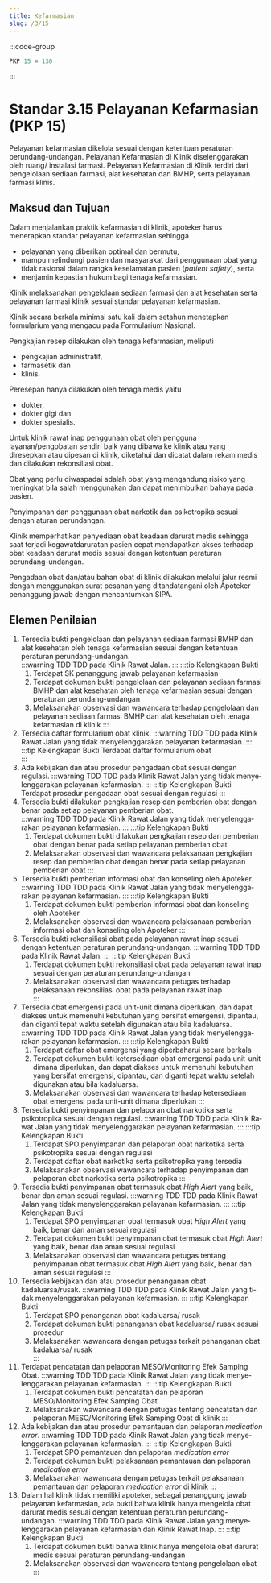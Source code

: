 ```yaml
---
title: Kefarmasian
slug: /3/15
---
```

:::code-group

``` js [Nilai]
PKP 15 = 130

```
:::
# Standar 3.15 Pelayanan Kefarmasian (PKP 15) 
Pelayanan kefarmasian dikelola sesuai dengan ketentuan peraturan perundang-undangan. Pelayanan Kefarmasian di Klinik diselenggarakan oleh ruang/ instalasi farmasi. Pelayanan Kefarmasian di Klinik terdiri dari pengelolaan sediaan farmasi, alat kesehatan dan BMHP, serta pelayanan farmasi klinis.  
## Maksud dan Tujuan 
Dalam menjalankan praktik kefarmasian di klinik, apoteker harus menerapkan standar pelayanan kefarmasian sehingga 
- pelayanan yang diberikan optimal dan bermutu, 
- mampu melindungi pasien dan masyarakat dari penggunaan obat yang tidak rasional dalam rangka keselamatan pasien (*patient safety*), serta 
- menjamin kepastian hukum bagi tenaga kefarmasian. 

Klinik melaksanakan pengelolaan sediaan farmasi dan alat kesehatan serta pelayanan farmasi klinik sesuai standar pelayanan kefarmasian. 

Klinik secara berkala minimal satu kali dalam setahun menetapkan formularium yang mengacu pada Formularium Nasional. 

Pengkajian resep dilakukan oleh tenaga kefarmasian, meliputi 
- pengkajian administratif, 
- farmasetik dan 
- klinis. 

Peresepan hanya dilakukan oleh tenaga medis yaitu 
- dokter, 
- dokter gigi dan 
- dokter spesialis. 

Untuk klinik rawat inap penggunaan obat oleh pengguna layanan/pengobatan sendiri baik yang dibawa ke klinik atau yang diresepkan atau dipesan di klinik, diketahui dan dicatat dalam rekam medis dan dilakukan rekonsiliasi obat. 

Obat yang perlu diwaspadai adalah obat yang mengandung risiko yang meningkat bila salah menggunakan dan dapat menimbulkan bahaya pada pasien. 

Penyimpanan dan penggunaan obat narkotik dan psikotropika sesuai dengan aturan perundangan. 

Klinik memperhatikan penyediaan obat keadaan darurat medis sehingga saat terjadi kegawatdaruratan pasien cepat mendapatkan akses terhadap obat keadaan darurat medis sesuai dengan ketentuan peraturan perundang-undangan. 

Pengadaan obat dan/atau bahan obat di klinik dilakukan melalui jalur resmi dengan menggunakan surat pesanan yang ditandatangani oleh Apoteker penanggung jawab dengan mencantumkan SIPA. 
 
## Elemen Penilaian 
1. Tersedia bukti pengelolaan dan pelayanan sediaan farmasi BMHP dan alat kesehatan oleh tenaga kefarmasian sesuai dengan ketentuan peraturan perundang-undangan.  
   :::warning TDD
   TDD pa­da Kli­nik Ra­wat Jal­an.
   :::
   :::tip Kelengkapan Bukti
   1. Terdapat SK penanggung jawab pelayanan kefarmasian  
   2. Terdapat dokumen bukti pengelolaan dan pelayanan sediaan farmasi BMHP dan alat kesehatan oleh tenaga kefarmasian sesuai dengan peraturan perundang-undangan 
   3. Melaksanakan observasi dan wawancara terhadap pengelolaan dan pelayanan sediaan farmasi BMHP dan alat kesehatan oleh tenaga kefarmasian di klinik 
   ::: 
2. Tersedia daftar formularium obat klinik. 
   :::warning TDD
   TDD pa­da Kli­nik Ra­wat Jal­an yang ti­dak me­nye­leng­ga­rak­an pe­la­yan­an ke­far­ma­si­an.
   :::
   :::tip Kelengkapan Bukti
   Terdapat daftar formularium obat  
   ::: 
3. Ada kebijakan dan atau prosedur pengadaan obat sesuai dengan regulasi. 
   :::warning TDD
   TDD pa­da Kli­nik Ra­wat Jal­an yang ti­dak me­nye­leng­ga­rak­an pe­la­yan­an ke­far­ma­si­an.
   :::
   :::tip Kelengkapan Bukti
   Terdapat prosedur pengadaan obat sesuai dengan regulasi 
   ::: 
4. Tersedia bukti dilakukan pengkajian resep dan pemberian obat dengan benar pada setiap pelayanan pemberian obat.  
   :::warning TDD
   TDD pa­da Kli­nik Ra­wat Jal­an yang ti­dak me­nye­leng­ga­rak­an pe­la­yan­an ke­far­ma­si­an.
   :::
   :::tip Kelengkapan Bukti
   1. Terdapat dokumen bukti dilakukan pengkajian resep dan pemberian obat dengan benar pada setiap pelayanan pemberian obat 
   2. Melaksanakan observasi dan wawancara pelaksanaan pengkajian resep dan pemberian obat dengan benar pada setiap pelayanan pemberian obat 
   ::: 
5. Tersedia bukti pemberian informasi obat dan konseling oleh Apoteker. 
   :::warning TDD
   TDD pa­da Kli­nik Ra­wat Jal­an yang ti­dak me­nye­leng­ga­rak­an pe­la­yan­an ke­far­ma­si­an.
   :::
   :::tip Kelengkapan Bukti
   1. Terdapat dokumen bukti pemberian informasi obat dan konseling oleh Apoteker
   2. Melaksanakan observasi dan wawancara pelaksanaan pemberian informasi obat dan konseling oleh Apoteker 
   ::: 
6. Tersedia bukti rekonsiliasi obat pada pelayanan rawat inap sesuai dengan ketentuan peraturan perundang-undangan. 
   :::warning TDD
   TDD pa­da Kli­nik Ra­wat Jal­an.
   :::
   :::tip Kelengkapan Bukti
   1. Terdapat dokumen bukti rekonsiliasi obat pada pelayanan rawat inap sesuai dengan peraturan perundang-undangan 
   2. Melaksanakan 	observasi 	dan wawancara 	petugas 	terhadap pelaksanaan rekonsiliasi obat pada pelayanan rawat inap  
   ::: 
7. Tersedia obat emergensi pada unit-unit dimana diperlukan, dan dapat diakses untuk memenuhi kebutuhan yang bersifat emergensi, dipantau, dan diganti tepat waktu setelah digunakan atau bila kadaluarsa.  
   :::warning TDD
   TDD pa­da Kli­nik Ra­wat Jal­an yang ti­dak me­nye­leng­ga­rak­an pe­la­yan­an ke­far­ma­si­an.
   :::
   :::tip Kelengkapan Bukti
   1. Terdapat daftar obat emergensi yang diperbaharui secara berkala 
   2. Terdapat dokumen bukti ketersediaan obat emergensi pada unit-unit dimana diperlukan, dan dapat diakses untuk memenuhi kebutuhan yang bersifat emergensi, dipantau, dan diganti tepat waktu setelah digunakan atau bila kadaluarsa. 
   3. Melaksanakan observasi dan wawancara terhadap ketersediaan obat emergensi pada unit-unit dimana diperlukan 
   ::: 
8. Tersedia bukti penyimpanan dan pelaporan obat narkotika serta psikotropika sesuai dengan regulasi. 
   :::warning TDD
   TDD pa­da Kli­nik Ra­wat Jal­an yang ti­dak me­nye­leng­ga­rak­an pe­la­yan­an ke­far­ma­si­an.
   :::
   :::tip Kelengkapan Bukti
   1. Terdapat 	SPO 	penyimpanan 	dan pelaporan 	obat 	narkotika 	serta psikotropika sesuai dengan regulasi 
   2. Terdapat daftar obat narkotika serta psikotropika yang tersedia  
   3. Melaksanakan observasi wawancara terhadap penyimpanan dan pelaporan obat narkotika serta psikotropika 
   ::: 
9. Tersedia bukti penyimpanan obat termasuk obat *High Alert* yang baik, benar dan aman sesuai regulasi. 
   :::warning TDD
   TDD pa­da Kli­nik Ra­wat Jal­an yang ti­dak me­nye­leng­ga­rak­an pe­la­yan­an ke­far­ma­si­an.
   :::
   :::tip Kelengkapan Bukti
   1. Terdapat SPO penyimpanan obat termasuk obat *High Alert* yang baik, benar dan aman sesuai regulasi 
   2. Terdapat 	dokumen 	bukti penyimpanan obat termasuk obat *High Alert* yang baik, benar dan aman sesuai regulasi 
   3. Melaksanakan 	observasi 	dan wawancara 	petugas 	tentang penyimpanan obat termasuk obat *High Alert* yang baik, benar dan aman sesuai regulasi 
   ::: 
10. Tersedia kebijakan dan atau prosedur penanganan obat kadaluarsa/rusak. 
      :::warning TDD
      TDD pa­da Kli­nik Ra­wat Jal­an yang ti­dak me­nye­leng­ga­rak­an pe­la­yan­an ke­far­ma­si­an.
      :::
      :::tip Kelengkapan Bukti
      1. Terdapat SPO penanganan obat kadaluarsa/ rusak 
      2. Terdapat dokumen bukti penanganan obat kadaluarsa/ rusak sesuai prosedur  
      3. Melaksanakan wawancara dengan petugas terkait penanganan obat kadaluarsa/ rusak  
      ::: 
11. Terdapat pencatatan dan pelaporan MESO/Monitoring Efek Samping Obat. 
      :::warning TDD
      TDD pa­da Kli­nik Ra­wat Jal­an yang ti­dak me­nye­leng­ga­rak­an pe­la­yan­an ke­far­ma­si­an.
      :::
      :::tip Kelengkapan Bukti
      1. Terdapat dokumen bukti pencatatan dan pelaporan MESO/Monitoring Efek Samping Obat 
      2. Melaksanakan wawancara dengan petugas tentang pencatatan dan pelaporan MESO/Monitoring Efek Samping Obat di klinik 
      ::: 
12. Ada kebijakan dan atau prosedur pemantauan dan pelaporan *medication error*. 
      :::warning TDD
      TDD pa­da Kli­nik Ra­wat Jal­an yang ti­dak me­nye­leng­ga­rak­an pe­la­yan­an ke­far­ma­si­an.
      :::
      :::tip Kelengkapan Bukti
      1. Terdapat SPO pemantauan dan pelaporan *medication error* 
      2. Terdapat dokumen bukti pelaksanaan pemantauan dan pelaporan *medication error* 
      3. Melaksanakan wawancara dengan petugas terkait pelaksanaan pemantauan dan pelaporan *medication error* di klinik 
      ::: 
13. Dalam hal klinik tidak memiliki apoteker, sebagai penanggung jawab pelayanan kefarmasian, ada bukti bahwa klinik hanya mengelola obat darurat medis sesuai dengan ketentuan peraturan perundang-undangan. 
      :::warning TDD
      TDD pa­da Kli­nik Ra­wat Jal­an yang me­nye­leng­ga­rak­an pe­la­yan­an ke­far­ma­si­an dan Kli­nik Ra­wat Inap.
      :::
      :::tip Kelengkapan Bukti
      1. Terdapat dokumen bukti bahwa klinik hanya mengelola obat darurat medis sesuai 	peraturan 	perundang-undangan 
      2. Melaksanakan observasi dan wawancara tentang pengelolaan obat 
      ::: 
 	 
 
